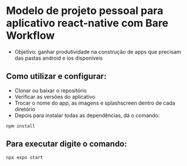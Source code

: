 # Modelo de projeto pessoal para aplicativo react-native com Bare Workflow

- Objetivo: ganhar produtividade na construção de apps que precisam das pastas android e ios disponíveis

## Como utilizar e configurar:
- Clonar ou baixar o repositório
- Verificar as versões do aplicativo
- Trocar o nome do app, as imagens e splashscreen dentro de cada diretório
- Depois para instalar todas as dependências, dá o comando:

```
npm install
```
## Para executar digite o comando:

```
npx expo start
```